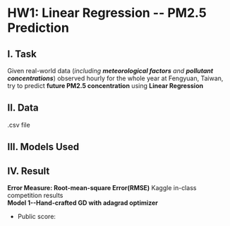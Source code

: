 # HW1: Linear Regression -- PM2.5 Prediction
## I. Task
 Given real-world data (_including **meteorological factors** and **pollutant concentrations**_) observed hourly for the whole year at Fengyuan, Taiwan, try to predict **future PM2.5 concentration** using **Linear Regression**
## II. Data
 .csv file
## III. Models Used
## IV. Result
**Error Measure: Root-mean-square Error(RMSE)** 
Kaggle in-class competition results  
**Model 1--Hand-crafted GD with adagrad optimizer**
 * Public score: 
